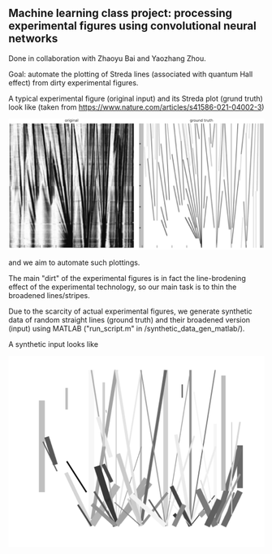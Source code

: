 ## Machine learning class project: processing experimental figures using convolutional neural networks 

Done in collaboration with Zhaoyu Bai and Yaozhang Zhou.

Goal: automate the plotting of Streda lines (associated with quantum Hall effect) from dirty experimental figures.

A typical experimental figure (original input) and its Streda plot (grund truth) look like (taken from https://www.nature.com/articles/s41586-021-04002-3)

![Alt text](/orginal_vs_ground_truth.png?raw=true "orginal_vs_ground_truth") 



and we aim to automate such plottings.

The main "dirt" of the experimental figures is in fact the line-brodening effect of the experimental technology,  so our main task is to thin the broadened lines/stripes.

Due to the scarcity of actual experimental figures,  we generate synthetic data of random straight lines (ground truth) and their broadened version (input) using MATLAB ("run_script.m" in /synthetic_data_gen_matlab/).  

A synthetic input looks like

![Alt text](/thick_lines_synthetic/run_001.png?raw=true "synthetic input") 
